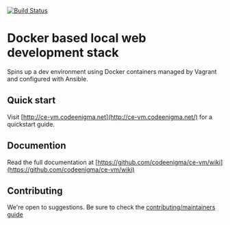 [![Build Status](https://travis-ci.org/codeenigma/ce-vm.svg?branch=6.x)](https://travis-ci.org/codeenigma/ce-vm.svg?branch=6.x)
# Docker based local web development stack

Spins up a dev environment using Docker containers managed by Vagrant and configured with Ansible.

## Quick start

Visit [http://ce-vm.codeenigma.net](http://ce-vm.codeenigma.net/) for a quickstart guide.

## Documention

Read the full documentation at [https://github.com/codeenigma/ce-vm/wiki](https://github.com/codeenigma/ce-vm/wiki)

## Contributing

We're open to suggestions. Be sure to check the [contributing/maintainers guide](https://github.com/codeenigma/ce-vm/blob/master/CONTRIBUTING.md)
